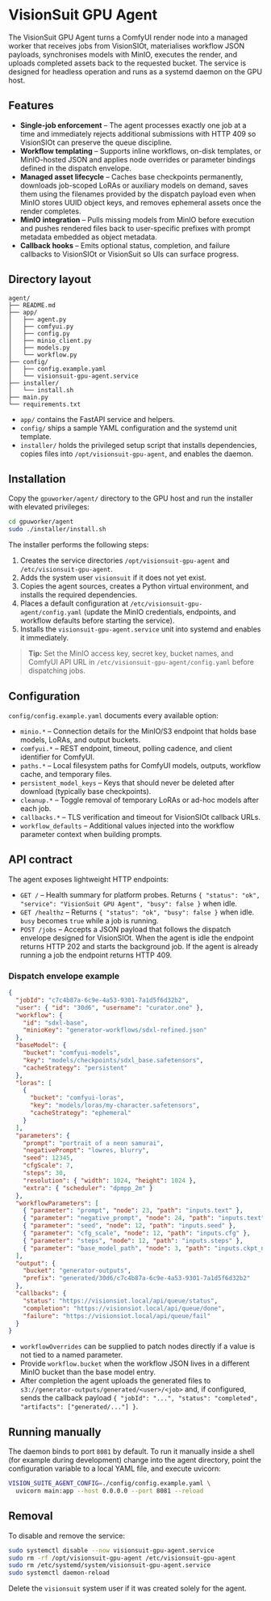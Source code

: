 # VisionSuit GPU Agent

The VisionSuit GPU Agent turns a ComfyUI render node into a managed worker that receives jobs from VisionSIOt, materialises workflow JSON payloads, synchronises models with MinIO, executes the render, and uploads completed assets back to the requested bucket. The service is designed for headless operation and runs as a systemd daemon on the GPU host.

## Features

- **Single-job enforcement** – The agent processes exactly one job at a time and immediately rejects additional submissions with HTTP 409 so VisionSIOt can preserve the queue discipline.
- **Workflow templating** – Supports inline workflows, on-disk templates, or MinIO-hosted JSON and applies node overrides or parameter bindings defined in the dispatch envelope.
- **Managed asset lifecycle** – Caches base checkpoints permanently, downloads job-scoped LoRAs or auxiliary models on demand, saves them using the filenames provided by the dispatch payload even when MinIO stores UUID object keys, and removes ephemeral assets once the render completes.
- **MinIO integration** – Pulls missing models from MinIO before execution and pushes rendered files back to user-specific prefixes with prompt metadata embedded as object metadata.
- **Callback hooks** – Emits optional status, completion, and failure callbacks to VisionSIOt or VisionSuit so UIs can surface progress.

## Directory layout

```
agent/
├── README.md
├── app/
│   ├── agent.py
│   ├── comfyui.py
│   ├── config.py
│   ├── minio_client.py
│   ├── models.py
│   └── workflow.py
├── config/
│   ├── config.example.yaml
│   └── visionsuit-gpu-agent.service
├── installer/
│   └── install.sh
├── main.py
└── requirements.txt
```

- `app/` contains the FastAPI service and helpers.
- `config/` ships a sample YAML configuration and the systemd unit template.
- `installer/` holds the privileged setup script that installs dependencies, copies files into `/opt/visionsuit-gpu-agent`, and enables the daemon.

## Installation

Copy the `gpuworker/agent/` directory to the GPU host and run the installer with elevated privileges:

```bash
cd gpuworker/agent
sudo ./installer/install.sh
```

The installer performs the following steps:

1. Creates the service directories `/opt/visionsuit-gpu-agent` and `/etc/visionsuit-gpu-agent`.
2. Adds the system user `visionsuit` if it does not yet exist.
3. Copies the agent sources, creates a Python virtual environment, and installs the required dependencies.
4. Places a default configuration at `/etc/visionsuit-gpu-agent/config.yaml` (update the MinIO credentials, endpoints, and workflow defaults before starting the service).
5. Installs the `visionsuit-gpu-agent.service` unit into systemd and enables it immediately.

> **Tip:** Set the MinIO access key, secret key, bucket names, and ComfyUI API URL in `/etc/visionsuit-gpu-agent/config.yaml` before dispatching jobs.

## Configuration

`config/config.example.yaml` documents every available option:

- `minio.*` – Connection details for the MinIO/S3 endpoint that holds base models, LoRAs, and output buckets.
- `comfyui.*` – REST endpoint, timeout, polling cadence, and client identifier for ComfyUI.
- `paths.*` – Local filesystem paths for ComfyUI models, outputs, workflow cache, and temporary files.
- `persistent_model_keys` – Keys that should never be deleted after download (typically base checkpoints).
- `cleanup.*` – Toggle removal of temporary LoRAs or ad-hoc models after each job.
- `callbacks.*` – TLS verification and timeout for VisionSIOt callback URLs.
- `workflow_defaults` – Additional values injected into the workflow parameter context when building prompts.

## API contract

The agent exposes lightweight HTTP endpoints:

- `GET /` – Health summary for platform probes. Returns `{ "status": "ok", "service": "VisionSuit GPU Agent", "busy": false }` when idle.
- `GET /healthz` – Returns `{ "status": "ok", "busy": false }` when idle. `busy` becomes `true` while a job is running.
- `POST /jobs` – Accepts a JSON payload that follows the dispatch envelope designed for VisionSIOt. When the agent is idle the endpoint returns HTTP 202 and starts the background job. If the agent is already running a job the endpoint returns HTTP 409.

### Dispatch envelope example

```json
{
  "jobId": "c7c4b87a-6c9e-4a53-9301-7a1d5f6d32b2",
  "user": { "id": "30d6", "username": "curator.one" },
  "workflow": {
    "id": "sdxl-base",
    "minioKey": "generator-workflows/sdxl-refined.json"
  },
  "baseModel": {
    "bucket": "comfyui-models",
    "key": "models/checkpoints/sdxl_base.safetensors",
    "cacheStrategy": "persistent"
  },
  "loras": [
    {
      "bucket": "comfyui-loras",
      "key": "models/loras/my-character.safetensors",
      "cacheStrategy": "ephemeral"
    }
  ],
  "parameters": {
    "prompt": "portrait of a neon samurai",
    "negativePrompt": "lowres, blurry",
    "seed": 12345,
    "cfgScale": 7,
    "steps": 30,
    "resolution": { "width": 1024, "height": 1024 },
    "extra": { "scheduler": "dpmpp_2m" }
  },
  "workflowParameters": [
    { "parameter": "prompt", "node": 23, "path": "inputs.text" },
    { "parameter": "negative_prompt", "node": 24, "path": "inputs.text" },
    { "parameter": "seed", "node": 12, "path": "inputs.seed" },
    { "parameter": "cfg_scale", "node": 12, "path": "inputs.cfg" },
    { "parameter": "steps", "node": 12, "path": "inputs.steps" },
    { "parameter": "base_model_path", "node": 3, "path": "inputs.ckpt_name" }
  ],
  "output": {
    "bucket": "generator-outputs",
    "prefix": "generated/30d6/c7c4b87a-6c9e-4a53-9301-7a1d5f6d32b2"
  },
  "callbacks": {
    "status": "https://visionsiot.local/api/queue/status",
    "completion": "https://visionsiot.local/api/queue/done",
    "failure": "https://visionsiot.local/api/queue/fail"
  }
}
```

- `workflowOverrides` can be supplied to patch nodes directly if a value is not tied to a named parameter.
- Provide `workflow.bucket` when the workflow JSON lives in a different MinIO bucket than the base model entry.
- After completion the agent uploads the generated files to `s3://generator-outputs/generated/<user>/<job>` and, if configured, sends the callback payload `{ "jobId": "...", "status": "completed", "artifacts": ["generated/..."] }`.

## Running manually

The daemon binds to port `8081` by default. To run it manually inside a shell (for example during development) change into the agent directory, point the configuration variable to a local YAML file, and execute uvicorn:

```bash
VISION_SUITE_AGENT_CONFIG=./config/config.example.yaml \
  uvicorn main:app --host 0.0.0.0 --port 8081 --reload
```

## Removal

To disable and remove the service:

```bash
sudo systemctl disable --now visionsuit-gpu-agent.service
sudo rm -rf /opt/visionsuit-gpu-agent /etc/visionsuit-gpu-agent
sudo rm /etc/systemd/system/visionsuit-gpu-agent.service
sudo systemctl daemon-reload
```

Delete the `visionsuit` system user if it was created solely for the agent.

